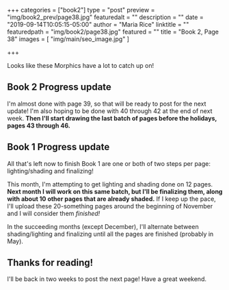 +++
categories = ["book2"]
type = "post"
preview = "img/book2_prev/page38.jpg"
featuredalt = ""
description = ""
date = "2019-09-14T10:05:15-05:00"
author = "Maria Rice"
linktitle = ""
featuredpath = "img/book2/page38.jpg"
featured = ""
title = "Book 2, Page 38"
images = [ "img/main/seo_image.jpg" ]

+++

Looks like these Morphics have a lot to catch up on!

## Book 2 Progress update

I'm almost done with page 39, so that will be ready to post for the next update! 
I'm also hoping to be done with 40 through 42 at the end of next week. 
**Then I'll start drawing the last batch of pages before the holidays, pages 43 through 46.**

## Book 1 Progress update

All that's left now to finish Book 1 are one or both of two steps per page: lighting/shading and finalizing!

This month, I'm attempting to get lighting and shading done on 12 pages. 
**Next month I will work on this same batch, but I'll be finalizing them, along with about 10 other pages that are already shaded.** 
If I keep up the pace, I'll upload these 20-something pages around the beginning of November and I will consider them _finished!_

In the succeeding months (except December), I'll alternate between shading/lighting and finalizing until all the pages are finished (probably in May).

## Thanks for reading!

I'll be back in two weeks to post the next page! 
Have a great weekend.

